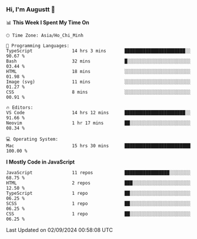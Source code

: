 ### Hi, I'm Augustt 👋

<!--START_SECTION:waka-->
📊 **This Week I Spent My Time On** 

```text
🕑︎ Time Zone: Asia/Ho_Chi_Minh

💬 Programming Languages: 
TypeScript               14 hrs 3 mins       ███████████████████████░░   90.67 % 
Bash                     32 mins             █░░░░░░░░░░░░░░░░░░░░░░░░   03.44 % 
HTML                     18 mins             ░░░░░░░░░░░░░░░░░░░░░░░░░   01.98 % 
Image (svg)              11 mins             ░░░░░░░░░░░░░░░░░░░░░░░░░   01.27 % 
CSS                      8 mins              ░░░░░░░░░░░░░░░░░░░░░░░░░   00.91 % 

🔥 Editors: 
VS Code                  14 hrs 12 mins      ███████████████████████░░   91.66 % 
Neovim                   1 hr 17 mins        ██░░░░░░░░░░░░░░░░░░░░░░░   08.34 % 

💻 Operating System: 
Mac                      15 hrs 30 mins      █████████████████████████   100.00 % 
```

**I Mostly Code in JavaScript** 

```text
JavaScript               11 repos            █████████████████░░░░░░░░   68.75 % 
HTML                     2 repos             ███░░░░░░░░░░░░░░░░░░░░░░   12.50 % 
TypeScript               1 repo              ██░░░░░░░░░░░░░░░░░░░░░░░   06.25 % 
SCSS                     1 repo              ██░░░░░░░░░░░░░░░░░░░░░░░   06.25 % 
CSS                      1 repo              ██░░░░░░░░░░░░░░░░░░░░░░░   06.25 % 
```




 Last Updated on 02/09/2024 00:58:08 UTC
<!--END_SECTION:waka-->

